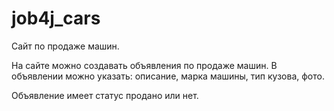 # job4j_cars

Сайт по продаже машин.

На сайте можно создавать объявления по продаже машин. В объявлении можно указать: описание, марка машины, тип кузова, фото.

Объявление имеет статус продано или нет.